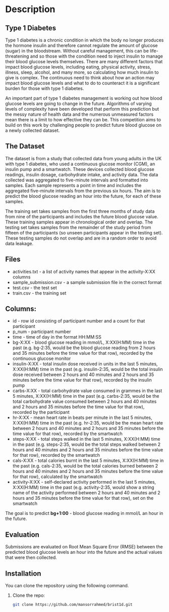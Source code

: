 <!-- BrisT1D Blood Glucose Prediction Competition --># Description## Type 1 DiabetesType 1 diabetes is a chronic condition in which the body no longer produces the hormone insulin and therefore cannot regulate the amount of glucose (sugar) in the bloodstream. Without careful management, this can be life-threatening and so those with the condition need to inject insulin to manage their blood glucose levels themselves. There are many different factors that impact blood glucose levels, including eating, physical activity, stress, illness, sleep, alcohol, and many more, so calculating how much insulin to give is complex. The continuous need to think about how an action may impact blood glucose levels and what to do to counteract it is a significant burden for those with type 1 diabetes.An important part of type 1 diabetes management is working out how blood glucose levels are going to change in the future. Algorithms of varying levels of complexity have been developed that perform this prediction but the messy nature of health data and the numerous unmeasured factors mean there is a limit to how effective they can be. This competition aims to build on this work by challenging people to predict future blood glucose on a newly collected dataset.## The DatasetThe dataset is from a study that collected data from young adults in the UK with type 1 diabetes, who used a continuous glucose monitor (CGM), an insulin pump and a smartwatch. These devices collected blood glucose readings, insulin dosage, carbohydrate intake, and activity data. The data collected was aggregated to five-minute intervals and formatted into samples. Each sample represents a point in time and includes the aggregated five-minute intervals from the previous six hours. The aim is to predict the blood glucose reading an hour into the future, for each of these samples.The training set takes samples from the first three months of study data from nine of the participants and includes the future blood glucose value. These training samples appear in chronological order and overlap. The testing set takes samples from the remainder of the study period from fifteen of the participants (so unseen participants appear in the testing set). These testing samples do not overlap and are in a random order to avoid data leakage.## Files- activities.txt - a list of activity names that appear in the activity-X:XX columns- sample_submission.csv - a sample submission file in the correct format- test.csv - the test set- train.csv - the training set## Columns:- id - row id consisting of participant number and a count for that participant- p_num - participant number- time - time of day in the format HH:MM:SS- bg-X:XX - blood glucose reading in mmol/L, X:XX(H:MM) time in the past (e.g. bg-2:35, would be the blood glucose reading from 2 hours and 35 minutes before the time value for that row), recorded by the continuous glucose monitor- insulin-X:XX - total insulin dose received in units in the last 5 minutes, X:XX(H:MM) time in the past (e.g. insulin-2:35, would be the total insulin dose received between 2 hours and 40 minutes and 2 hours and 35 minutes before the time value for that row), recorded by the insulin pump- carbs-X:XX - total carbohydrate value consumed in grammes in the last 5 minutes, X:XX(H:MM) time in the past (e.g. carbs-2:35, would be the total carbohydrate value consumed between 2 hours and 40 minutes and 2 hours and 35 minutes before the time value for that row), recorded by the participant- hr-X:XX - mean heart rate in beats per minute in the last 5 minutes, X:XX(H:MM) time in the past (e.g. hr-2:35, would be the mean heart rate between 2 hours and 40 minutes and 2 hours and 35 minutes before the time value for that row), recorded by the smartwatch- steps-X:XX - total steps walked in the last 5 minutes, X:XX(H:MM) time in the past (e.g. steps-2:35, would be the total steps walked between 2 hours and 40 minutes and 2 hours and 35 minutes before the time value for that row), recorded by the smartwatch- cals-X:XX - total calories burnt in the last 5 minutes, X:XX(H:MM) time in the past (e.g. cals-2:35, would be the total calories burned between 2 hours and 40 minutes and 2 hours and 35 minutes before the time value for that row), calculated by the smartwatch- activity-X:XX - self-declared activity performed in the last 5 minutes, X:XX(H:MM) time in the past (e.g. activity-2:35, would show a string name of the activity performed between 2 hours and 40 minutes and 2 hours and 35 minutes before the time value for that row), set on the smartwatchThe goal is to predict **bg+1:00** - blood glucose reading in mmol/L an hour in the future.## EvaluationSubmissions are evaluated on Root Mean Square Error (RMSE) between the predicted blood glucose levels an hour into the future and the actual values that were then collected.## InstallationYou can clone the repository using the following command.1. Clone the repo:   ```sh   git clone https://github.com/mansorrahmed/brist1d.git   ```